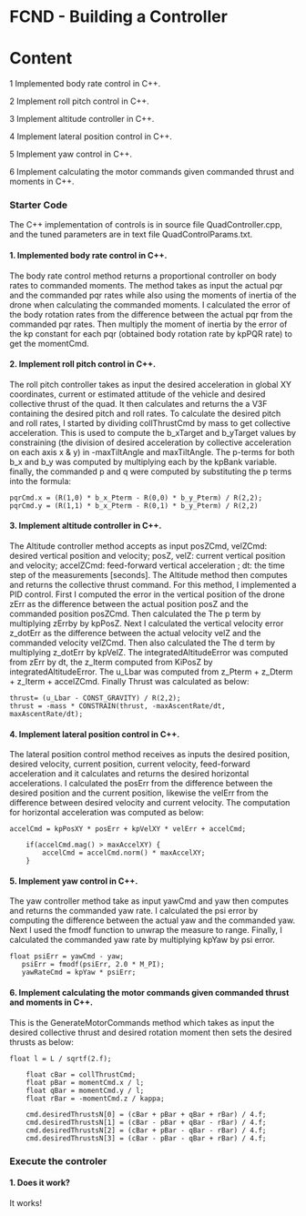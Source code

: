 # FCND - Building a Controller


# Content
1 Implemented body rate control in C++.

2 Implement roll pitch control in C++.

3 Implement altitude controller in C++.

4 Implement lateral position control in C++.

5 Implement yaw control in C++.

6 Implement calculating the motor commands given commanded thrust and moments in C++.


### Starter Code

The C++ implementation of controls is in source file QuadController.cpp, and the tuned parameters are in text file QuadControlParams.txt.


#### 1. Implemented body rate control in C++. 
The body rate control method returns a proportional controller on body rates to commanded moments. The method takes as input the actual pqr and the commanded pqr rates while also using the moments of inertia of the drone when calculating the commanded moments. 
I calculated the error of the body rotation rates from the difference between the actual pqr from the commanded pqr rates. Then multiply the moment of inertia by the error of the kp constant for each pqr (obtained body rotation rate by kpPQR rate) to get the momentCmd.


#### 2. Implement roll pitch control in C++. 
The roll pitch controller takes as input the desired acceleration in global XY coordinates, current or estimated attitude of the vehicle and desired collective thrust of the quad. It then calculates and returns the a V3F containing the desired pitch and roll rates. 
To calculate the desired pitch and roll rates, I started by dividing collThrustCmd by mass to get collective acceleration. This is used to compute the b_xTarget and b_yTarget values by constraining (the division of desired acceleration by collective acceleration on each axis x & y) in -maxTiltAngle and maxTiltAngle. The p-terms for both b_x and b_y was computed by multiplying each by the kpBank variable. finally, the commanded p and q were computed by substituting the p terms into the formula:
```
pqrCmd.x = (R(1,0) * b_x_Pterm - R(0,0) * b_y_Pterm) / R(2,2);
pqrCmd.y = (R(1,1) * b_x_Pterm - R(0,1) * b_y_Pterm) / R(2,2)
```


#### 3. Implement altitude controller in C++. 
The Altitude controller method accepts as input posZCmd, velZCmd: desired vertical position and velocity; posZ, velZ: current vertical position and velocity; accelZCmd: feed-forward vertical acceleration ; dt: the time step of the measurements [seconds]. The Altitude method then computes and returns the collective thrust command. For this method, I implemented a PID control. 
First I computed the error in the vertical position of the drone zErr as the difference between the actual position posZ and the commanded position posZCmd. Then calculated the The p term by multiplying zErrby by kpPosZ.
Next I calculated the vertical velocity error z_dotErr as the difference between the actual velocity velZ and the commanded velocity velZCmd. Then also calculated the The d term by multiplying z_dotErr by kpVelZ.
The integratedAltitudeError was computed from zErr by dt, the z_Iterm computed from KiPosZ by integratedAltitudeError.
The u_Lbar was computed from z_Pterm + z_Dterm + z_Iterm + accelZCmd.
Finally Thrust was calculated as below:
```
thrust= (u_Lbar - CONST_GRAVITY) / R(2,2);
thrust = -mass * CONSTRAIN(thrust, -maxAscentRate/dt, maxAscentRate/dt);
```


#### 4. Implement lateral position control in C++. 
The lateral position control method receives as inputs the desired position, desired velocity, current position, current velocity, feed-forward acceleration and it calculates and returns the desired horizontal accelerations. I calculated the posErr from the difference between the desired position and the current position, likewise the velErr from the difference between desired velocity and current velocity. The computation for horizontal acceleration was computed as below:
```
accelCmd = kpPosXY * posErr + kpVelXY * velErr + accelCmd;
    
    if(accelCmd.mag() > maxAccelXY) {
        accelCmd = accelCmd.norm() * maxAccelXY;
    }
```


#### 5. Implement yaw control in C++. 
The yaw controller method take as input yawCmd and yaw then computes and returns the commanded yaw rate.
I calculated the psi error by computing the difference between the actual yaw and the commanded yaw. Next I used the fmodf function to unwrap the measure to range. Finally, I calculated the commanded yaw rate by multiplying kpYaw by psi error.
```
float psiErr = yawCmd - yaw;
   psiErr = fmodf(psiErr, 2.0 * M_PI);
   yawRateCmd = kpYaw * psiErr;
```


#### 6. Implement calculating the motor commands given commanded thrust and moments in C++. 
This is the GenerateMotorCommands method which takes as input the desired collective thrust and desired rotation moment then sets the desired thrusts as below:

```
float l = L / sqrtf(2.f);
    
    float cBar = collThrustCmd;
    float pBar = momentCmd.x / l;
    float qBar = momentCmd.y / l;
    float rBar = -momentCmd.z / kappa;
    
    cmd.desiredThrustsN[0] = (cBar + pBar + qBar + rBar) / 4.f;
    cmd.desiredThrustsN[1] = (cBar - pBar + qBar - rBar) / 4.f;
    cmd.desiredThrustsN[2] = (cBar + pBar - qBar - rBar) / 4.f;
    cmd.desiredThrustsN[3] = (cBar - pBar - qBar + rBar) / 4.f;
```


### Execute the controler
#### 1. Does it work?
It works!

